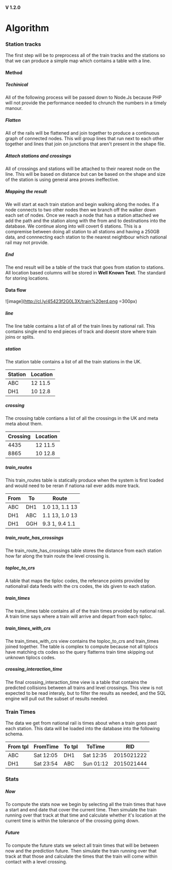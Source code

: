 **V 1.2.0**
# Algorithm
### Station tracks
The first step will be to preprocess all of the train tracks and the stations so that we can produce a simple map which contains a table with a line.

#### Method
##### Techinical
All of the following process will be passed down to Node.Js because PHP will not provide the performance needed to chrunch the numbers in a timely manour.

##### Flatten
All of the rails will be flattened and join together to produce a continuous graph of connected nodes. This will group lines that run next to each other together and lines that join on junctions that aren't present in the shape file.

##### Attach stations and crossings
All of crossings and stations will be attached to their nearest node on the line. This will be based on distance but can be based on the shape and size of the station is using general area proves ineffective.

##### Mapping the result
We will start at each train station and begin walking along the nodes. If a node connects to two other nodes then we branch off the walker down each set of nodes. Once we reach a node that has a station attached we add the path and the station along with the from and to destinations into the database. We continue along into will covert 6 stations. This is a compremise between doing all station to all stations and having a 250GB data, and connnecting each station to the nearest neightbour which national rail may not provide.

##### End
The end result will be a table of the track that goes from station to stations. All location based columns will be stored in **Well Known Text**. The standard for storing locations.

#### Data flow

![image](http://cl.ly/45423f2G0L3X/train%20erd.png =300px)

##### line
The line table contains a list of all of the train lines by national rail. This contains single end to end pieces of track and doesnt store where train joins or splits.

##### station
The station table contains a list of all the train stations in the UK.

| Station | Location |
| ------- | -------- |
| ABC     | 12 11.5  |
| DH1     | 10 12.8  |

##### crossing
The crossing table contians a list of all the crossings in the UK and meta meta about them.

| Crossing | Location |
| -------- | -------- |
| 4435     | 12 11.5  |
| 8865     | 10 12.8  |


##### train_routes
This train_routes table is statically produce when the system is first loaded and would need to be reran if nationa rail ever adds more track.

| From | To  | Route           |
| ---- | --- | --------------- |
| ABC  | DH1 | 1.0 13, 1.1 13  |
| DH1  | ABC | 1.1 13, 1.0 13  |
| DH1  | GGH | 9.3 1, 9.4 1.1  |


##### train_route_has_crossings
The train_route_has_crossings table stores the distance from each station how far along the train route the level crossing is.

##### toploc_to_crs
A table that maps the tiploc codes, the referance points provided by nationalrail data feeds with the crs codes, the ids given to each station.

##### train_times
The train_times table contains all of the train times prvoided by national rail. A train time says where a train will arrive and depart from each tiploc.

##### train_times_with_crs
The train_times_with_crs view contains the toploc_to_crs and train_times joined together. The table is complex to compute because not all tiplocs have matching cts codes so the query flatterns train time skipping out unknown tiplocs codes.

##### crossing_interaction_time
The final crossing_interaction_time view is a table that contains the predicted collisions between all trains and level crossings. This view is not expected to be read interaly, but to filter the results as needed, and the SQL engine will pull out the subset of results needed.




### Train Times
The data we get from national rail is times about when a train goes past each station. This data will be loaded into the database into the following schema.

| From tpl  | FromTime  | To tpl   | ToTime    | RID          |
| --------- | --------- | -------- | --------- | ------------ |
| ABC       | Sat 12:05 | DH1      | Sat 12:35 | 2015021222   |
| DH1       | Sat 23:54 | ABC      | Sun 01:12 | 2015021444   |

### Stats
##### Now
To compute the stats now we begin by selecting all the train times that have a start and end date that cover the current time. Then simulate the train running over that track at that time and calculate whether it's location at the current time is within the tolerance of the crossing going down.
 

##### Future
To compute the future stats we select all train times that will be between now and the prediction future. Then simulate the train running over that track at that those and calculate the times that the train will come within contact with a level crossing.


